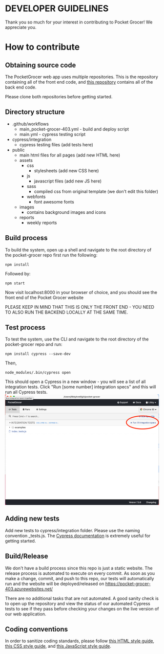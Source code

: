 # DEVELOPER GUIDELINES
Thank you so much for your interest in contributing to Pocket Grocer! We appreciate you.

# How to contribute

## Obtaining source code
The PocketGrocer web app uses multiple repositories. This is the repository containing all of the front end code, and [this repository](https://github.com/shaurya2109/pg-backend) contains all of the back end code.

Please clone both repositories before getting started.

## Directory structure
* .github/workflows
    * main_pocket-grocer-403.yml - build and deploy script
    * main.yml - cypress testing script
* cypress/integration
    *  cypress testing files (add tests here)
* public
    * main html files for all pages (add new HTML here)
    * assets
        * css
            * stylesheets (add new CSS here)
        * js
            * javascript files (add new JS here)
        * sass
            * compiled css from original template (we don't edit this folder)
        * webfonts
            * font awesome fonts
    * images
        * contains background images and icons
    * reports
        * weekly reports

## Build process
To build the system, open up a shell and navigate to the root directory of the pocket-grocer repo first run the following:
```
npm install
```
Followed by:
```
npm start
```
Now visit localhost:8000 in your browser of choice, and you should see the front end of the Pocket Grocer website

PLEASE KEEP IN MIND THAT THIS IS ONLY THE FRONT END - YOU NEED TO ALSO RUN THE BACKEND LOCALLY AT THE SAME TIME.

## Test process
To test the system, use the CLI and navigate to the root directory of the pocket-grocer repo and run:
```
npm install cypress --save-dev
```
Then, 
```
node_modules/.bin/cypress open
```
This should open a Cypress in a new window - you will see a list of all integration tests. 
Click "Run [some number] integration specs" and this will run all Cypress tests.
![Cypress UI](public/images/cypress_screenshot.png)

## Adding new tests
Add new tests to cypress/integration folder. Please use the naming convention <name of html file>_tests.js. The [Cypress documentation](https://docs.cypress.io/guides/getting-started/writing-your-first-test#Step-1-Visit-a-page) is extremely useful for getting started.

## Build/Release
We don't have a build process since this repo is just a static website. The release process is automated to execute on every commit. As soon as you make a change, commit, and push to this repo, our tests will automatically run and the website will be deployed/released on https://pocket-grocer-403.azurewebsites.net/
   
There are no additional tasks that are not automated. A good sanity check is to open up the repository and view the status of our automated Cypress tests to see if they pass before checking your changes on the live version of our web application.

## Coding conventions
In order to sanitize coding standards, please follow [this HTML style guide](https://courses.cs.washington.edu/courses/cse154/codequalityguide/html/), [this CSS style guide](https://courses.cs.washington.edu/courses/cse154/codequalityguide/css/), and [this JavaScript style guide](https://courses.cs.washington.edu/courses/cse154/codequalityguide/javascript/).





